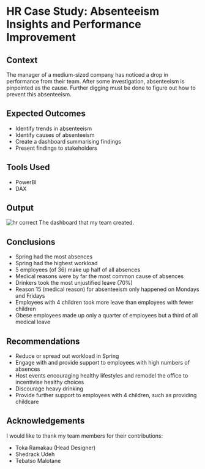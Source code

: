 # HR Case Study: Absenteeism Insights and Performance Improvement

## Context 
The manager of a medium-sized company has noticed a drop in performance from their team. After some investigation, absenteeism is pinpointed as the cause. Further digging must be done to figure out how to prevent this absenteeism.

## Expected Outcomes
- Identify trends in absenteeism
- Identify causes of absenteeism
- Create a dashboard summarising findings
- Present findings to stakeholders

## Tools Used
- PowerBI
- DAX

## Output
![hr correct](https://github.com/QuinnGrace/HR-Absenteeism-Case-Study/assets/73368635/a241a51b-e1fd-48e6-892a-9a567d3b1f5f)
The dashboard that my team created.

## Conclusions
- Spring had the most absences
- Spring had the highest workload
- 5 employees (of 36) make up half of all absences
- Medical reasons were by far the most common cause of absences
- Drinkers took the most unjustified leave (70%)
- Reason 15 (medical reason) for absenteeism only happened on Mondays and Fridays
- Employees with 4 children took more leave than employees with fewer children
- Obese employees made up only a quarter of employees but a third of all medical leave 

## Recommendations
- Reduce or spread out workload in Spring
- Engage with and provide support to employees with high numbers of absences
- Host events encouraging healthy lifestyles and remodel the office to incentivise healthy choices
- Discourage heavy drinking
- Provide further support to employees with 4 children, such as providing childcare

## Acknowledgements
I would like to thank my team members for their contributions:
- Toka Ramakau (Head Designer)
- Shedrack Udeh
- Tebatso Malotane
